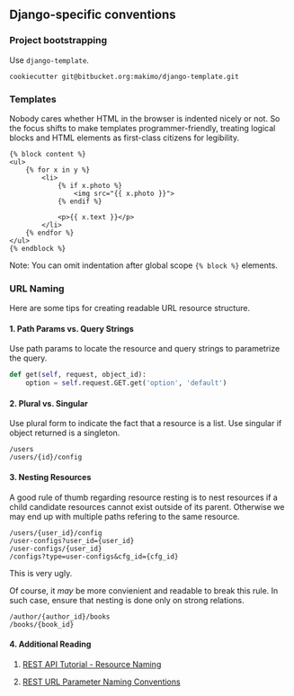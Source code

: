 ## Django-specific conventions

### Project bootstrapping

Use `django-template`.

```
cookiecutter git@bitbucket.org:makimo/django-template.git
```

### Templates

Nobody cares whether HTML in the browser is indented nicely or not. So the
focus shifts to make templates programmer-friendly, treating logical blocks
and HTML elements as first-class citizens for legibility.

```
{% block content %}
<ul>
    {% for x in y %}
        <li>
            {% if x.photo %}
                <img src="{{ x.photo }}">
            {% endif %}

            <p>{{ x.text }}</p>
        </li>
    {% endfor %}
</ul>
{% endblock %}
```

Note: You can omit indentation after global scope `{% block %}` elements.

### URL Naming

Here are some tips for creating readable URL resource structure.

#### 1. Path Params vs. Query Strings

Use path params to locate the resource and query strings to parametrize
the query.

```python
def get(self, request, object_id):
    option = self.request.GET.get('option', 'default')
```

#### 2. Plural vs. Singular

Use plural form to indicate the fact that a resource is a list. Use
singular if object returned is a singleton.

```
/users
/users/{id}/config
```

#### 3. Nesting Resources

A good rule of thumb regarding resource resting is to nest resources if
a child candidate resources cannot exist outside of its parent. Otherwise
we may end up with multiple paths refering to the same resource.

```
/users/{user_id}/config
/user-configs?user_id={user_id}
/user-configs/{user_id}
/configs?type=user-configs&cfg_id={cfg_id}
```

This is very ugly.

Of course, it _may_ be more convienient and readable to break this rule.
In such case, ensure that nesting is done only on strong relations.

```
/author/{author_id}/books
/books/{book_id}
```

#### 4. Additional Reading

1. [REST API Tutorial - Resource Naming](
https://www.restapitutorial.com/lessons/restfulresourcenaming.html)

2. [REST URL Parameter Naming Conventions](
https://stackoverflow.com/questions/26357211/rest-url-path-parameter-naming-conventions)
